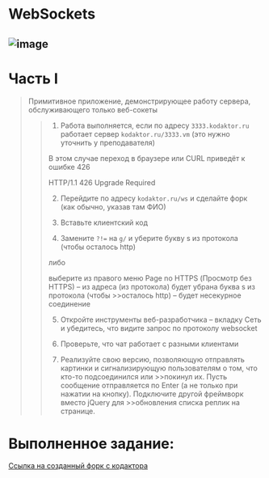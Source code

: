 # WebSockets
![image](https://user-images.githubusercontent.com/44378669/72218225-a37d3d00-3549-11ea-828b-b4f75bf87abe.png)
--------------------
# Часть I


>Примитивное приложение, демонстрирующее работу сервера,
>обслуживающего только веб-сокеты
>
>>1. Работа выполняется, если по адресу `3333.kodaktor.ru`
>>работает сервер `kodaktor.ru/3333.vm`
>>(это нужно уточнить у преподавателя)
>>
>>В этом случае переход в браузере или CURL приведёт к ошибке 426
>>
>>HTTP/1.1 426 Upgrade Required
>>
>>
>>2. Перейдите по адресу `kodaktor.ru/ws` и сделайте форк (как обычно, указав там ФИО)
>>
>>3. Вставьте клиентский код
>>
>>4. Замените `?!=` на `g/` и уберите букву s из протокола (чтобы осталось http)
>>
>>либо 
>>
>>выберите из правого меню Page no HTTPS (Просмотр без HTTPS) – из адреса (из протокола) будет убрана буква s из протокола (чтобы >>осталось http) – будет несекурное соединение
>>
>>5. Откройте инструменты веб-разработчика – вкладку Сеть
>>и убедитесь, что видите запрос по протоколу websocket
>>
>>6. Проверьте, что чат работает с разными клиентами
>>
>>7. Реализуйте свою версию, позволяющую отправлять картинки и сигнализирующую пользователям о том, что кто-то подсоединился или >>покинул их. Пусть сообщение отправляется по Enter (а не только при нажатии на кнопку). Подключите другой фреймворк вместо jQuery для >>обновления списка реплик на странице. 
>>
>
# Выполненное задание: 
[Ссылка на созданный форк с кодактора](http://kodaktor.ru/g/ws_a2723)


